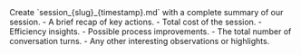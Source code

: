 <objective>
Create `session_{slug}_{timestamp}.md` with a complete summary of our session.
</objective>

<requirements>
- A brief recap of key actions.
- Total cost of the session.
- Efficiency insights.
- Possible process improvements.
- The total number of conversation turns.
- Any other interesting observations or highlights.
</requirements>
